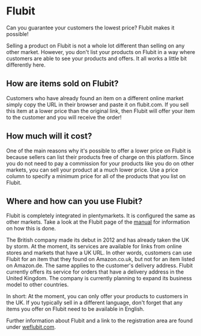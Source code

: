 
# Flubit

<div class="container-toc"></div>

Can you guarantee your customers the lowest price? Flubit makes it possible!

Selling a product on Flubit is not a whole lot different than selling on any other market. However, you don't list your products on Flubit in a way where customers are able to see your products and offers. It all works a little bit differently here.

## How are items sold on Flubit?

Customers who have already found an item on a different online market simply copy the URL in their browser and paste it on flubit.com. If you sell this item at a lower price than the original link, then Flubit will offer your item to the customer and you will receive the order! 

## How much will it cost?

One of the main reasons why it's possible to offer a lower price on Flubit is because sellers can list their products free of charge on this platform. Since you do not need to pay a commission for your products like you do on other markets, you can sell your product at a much lower price. Use a price column to specify a minimum price for all of the products that you list on Flubit.

## Where and how can you use Flubit?

Flubit is completely integrated in plentymarkets. It is configured the same as other markets. Take a look at the Flubit page of the <a href="https://knowledge.plentymarkets.com/en/omni-channel/multi-channel/flubit" target="_blank">manual</a> for information on how this is done.

The British company made its debut in 2012 and has already taken the UK by storm. At the moment, its services are available for links from online stores and markets that have a UK URL. In other words, customers can use Flubit for an item that they found on Amazon.co.uk, but not for an item listed on Amazon.de. The same applies to the customer's delivery address. Flubit currently offers its service for orders that have a delivery address in the United Kingdom. The company is currently planning to expand its business model to other countries.

In short: At the moment, you can only offer your products to customers in the UK.
If you typically sell in a different language, don't forget that any items you offer on Flubit need to be available in English. 

Further information about Flubit and a link to the registration area are found under <a href="https://sellers.skucloud.co.uk/" target="_blank">weflubit.com</a>.